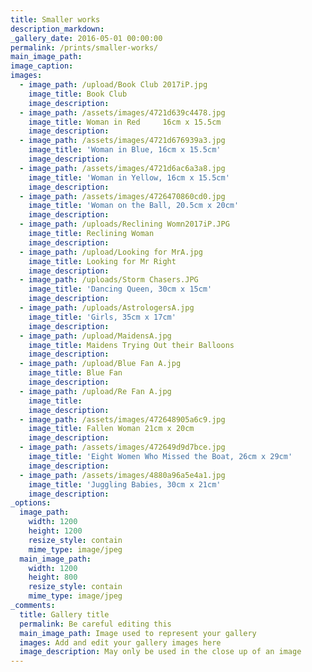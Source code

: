 ```yaml
---
title: Smaller works
description_markdown:
_gallery_date: 2016-05-01 00:00:00
permalink: /prints/smaller-works/
main_image_path:
image_caption:
images:
  - image_path: /upload/Book Club 2017iP.jpg
    image_title: Book Club
    image_description:
  - image_path: /assets/images/4721d639c4478.jpg
    image_title: Woman in Red     16cm x 15.5cm
    image_description:
  - image_path: /assets/images/4721d676939a3.jpg
    image_title: 'Woman in Blue, 16cm x 15.5cm'
    image_description:
  - image_path: /assets/images/4721d6ac6a3a8.jpg
    image_title: 'Woman in Yellow, 16cm x 15.5cm'
    image_description:
  - image_path: /assets/images/4726470860cd0.jpg
    image_title: 'Woman on the Ball, 20.5cm x 20cm'
    image_description:
  - image_path: /uploads/Reclining Womn2017iP.JPG
    image_title: Reclining Woman
    image_description:
  - image_path: /upload/Looking for MrA.jpg
    image_title: Looking for Mr Right
    image_description:
  - image_path: /uploads/Storm Chasers.JPG
    image_title: 'Dancing Queen, 30cm x 15cm'
    image_description:
  - image_path: /uploads/AstrologersA.jpg
    image_title: 'Girls, 35cm x 17cm'
    image_description:
  - image_path: /upload/MaidensA.jpg
    image_title: Maidens Trying Out their Balloons
    image_description:
  - image_path: /upload/Blue Fan A.jpg
    image_title: Blue Fan
    image_description:
  - image_path: /upload/Re Fan A.jpg
    image_title:
    image_description:
  - image_path: /assets/images/472648905a6c9.jpg
    image_title: Fallen Woman 21cm x 20cm
    image_description:
  - image_path: /assets/images/472649d9d7bce.jpg
    image_title: 'Eight Women Who Missed the Boat, 26cm x 29cm'
    image_description:
  - image_path: /assets/images/4880a96a5e4a1.jpg
    image_title: 'Juggling Babies, 30cm x 21cm'
    image_description:
_options:
  image_path:
    width: 1200
    height: 1200
    resize_style: contain
    mime_type: image/jpeg
  main_image_path:
    width: 1200
    height: 800
    resize_style: contain
    mime_type: image/jpeg
_comments:
  title: Gallery title
  permalink: Be careful editing this
  main_image_path: Image used to represent your gallery
  images: Add and edit your gallery images here
  image_description: May only be used in the close up of an image
---
```

